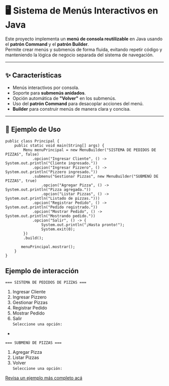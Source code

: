 # 🖥️ Sistema de Menús Interactivos en Java

Este proyecto implementa un **menú de consola reutilizable** en Java usando el **patrón Command** y el **patrón Builder**.  
Permite crear menús y submenús de forma fluida, evitando repetir código y manteniendo la lógica de negocio separada del sistema de navegación.

---

## ✨ Características
- Menús interactivos por consola.
- Soporte para **submenús anidados**.
- Opción automática de **"Volver"** en los submenús.
- Uso del **patrón Command** para desacoplar acciones del menú.
- **Builder** para construir menús de manera clara y concisa.

---

## 🚀 Ejemplo de Uso

    public class Principal {
        public static void main(String[] args) {
            Menu menuPrincipal = new MenuBuilder("SISTEMA DE PEDIDOS DE PIZZAS", false)
                .opcion("Ingresar Cliente", () -> System.out.println("Cliente ingresado."))
                .opcion("Ingresar Pizzero", () -> System.out.println("Pizzero ingresado."))
                .submenu("Gestionar Pizzas", new MenuBuilder("SUBMENÚ DE PIZZAS", true)
                    .opcion("Agregar Pizza", () -> System.out.println("Pizza agregada."))
                    .opcion("Listar Pizzas", () -> System.out.println("Listado de pizzas.")))
                .opcion("Registrar Pedido", () -> System.out.println("Pedido registrado."))
                .opcion("Mostrar Pedido", () -> System.out.println("Mostrando pedido."))
                .opcion("Salir", () -> {
                    System.out.println("¡Hasta pronto!");
                    System.exit(0);
            })
            .build();

           menuPrincipal.mostrar();
        }
    }

## Ejemplo de interacción

    === SISTEMA DE PEDIDOS DE PIZZAS ===
1. Ingresar Cliente
2. Ingresar Pizzero
3. Gestionar Pizzas
4. Registrar Pedido
5. Mostrar Pedido
6. Salir  
`Seleccione una opción:`

-

    === SUBMENÚ DE PIZZAS ===
1. Agregar Pizza
2. Listar Pizzas
3. Volver     
`Seleccione una opción:`

[Revisa un ejemplo más completo acá](TerminalMenu/README.md#ejemplo-realista-menú-de-login)
